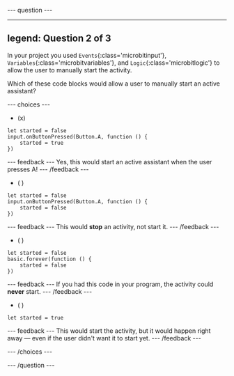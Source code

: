 \--- question ---

---

## legend: Question 2 of 3

In your project you used `Events`{:class='microbitinput'}, `Variables`{:class='microbitvariables'}, and `Logic`{:class='microbitlogic'} to allow the user to manually start the activity.

Which of these code blocks would allow a user to manually start an active assistant?

\--- choices ---

- (x)

```microbit
let started = false
input.onButtonPressed(Button.A, function () {
    started = true
})
```

\--- feedback ---
Yes, this would start an active assistant when the user presses A!
\--- /feedback ---

- ( )

```microbit
let started = false
input.onButtonPressed(Button.A, function () {
    started = false
})
```

\--- feedback ---
This would **stop** an activity, not start it.
\--- /feedback ---

- ( )

```microbit
let started = false
basic.forever(function () {
    started = false
})
```

\--- feedback ---
If you had this code in your program, the activity could **never** start.
\--- /feedback ---

- ( )

```microbit
let started = true
```

\--- feedback ---
This would start the activity, but it would happen right away — even if the user didn't want it to start yet.
\--- /feedback ---

\--- /choices ---

\--- /question ---
